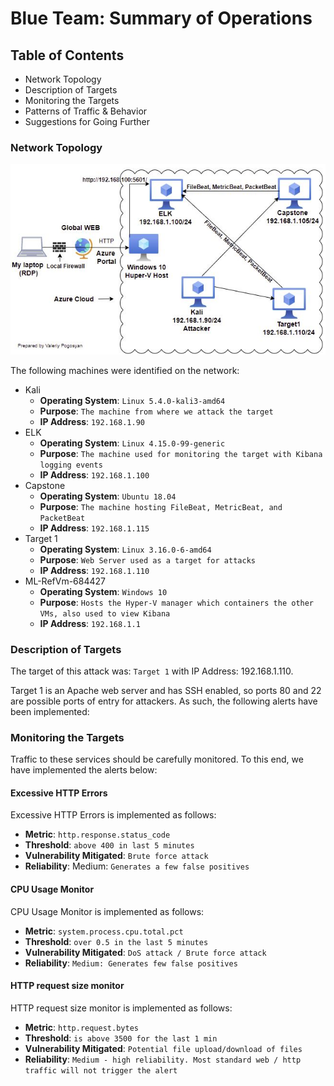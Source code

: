 # Blue Team: Summary of Operations

## Table of Contents
- Network Topology
- Description of Targets
- Monitoring the Targets
- Patterns of Traffic & Behavior
- Suggestions for Going Further

### Network Topology
![Final Project Network_Topology](/Network_Topology.JPG)

The following machines were identified on the network:

- Kali
  - **Operating System**: `Linux 5.4.0-kali3-amd64`
  - **Purpose**: `The machine from where we attack the target`
  - **IP Address**: `192.168.1.90`
- ELK
  - **Operating System**: `Linux 4.15.0-99-generic`
  - **Purpose**: `The machine used for monitoring the target with Kibana logging events`
  - **IP Address**: `192.168.1.100`
- Capstone
  - **Operating System**: `Ubuntu 18.04`
  - **Purpose**: `The machine hosting FileBeat, MetricBeat, and PacketBeat`
  - **IP Address**: `192.168.1.115`
- Target 1
  - **Operating System**: `Linux 3.16.0-6-amd64`
  - **Purpose**: `Web Server used as a target for attacks`
  - **IP Address**: `192.168.1.110`
- ML-RefVm-684427
  - **Operating System**: `Windows 10`
  - **Purpose**: `Hosts the Hyper-V manager which containers the other VMs, also used to view Kibana`
  - **IP Address**: `192.168.1.1`

### Description of Targets

The target of this attack was: `Target 1` with IP Address: 192.168.1.110.

Target 1 is an Apache web server and has SSH enabled, so ports 80 and 22 are possible ports of entry for attackers. As such, the following alerts have been implemented:

### Monitoring the Targets

Traffic to these services should be carefully monitored. To this end, we have implemented the alerts below:

#### Excessive HTTP Errors
Excessive HTTP Errors is implemented as follows:
  - **Metric**: `http.response.status_code`
  - **Threshold**: `above 400 in last 5 minutes`
  - **Vulnerability Mitigated**: `Brute force attack`
  - **Reliability**:  Medium: `Generates a few false positives`

#### CPU Usage Monitor
CPU Usage Monitor is implemented as follows:
  - **Metric**: `system.process.cpu.total.pct`
  - **Threshold**: `over 0.5 in the last 5 minutes`
  - **Vulnerability Mitigated**: `DoS attack / Brute force attack`
  - **Reliability**: `Medium: Generates few false positives`

#### HTTP request size monitor
HTTP request size monitor is implemented as follows:
  - **Metric**: `http.request.bytes`
  - **Threshold**: `is above 3500 for the last 1 min`
  - **Vulnerability Mitigated**: `Potential file upload/download of files`
  - **Reliability**: `Medium - high reliability. Most standard web / http traffic will not trigger the alert`

